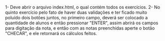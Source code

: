 1- Deve abrir o arquivo index.html, o qual contém todos os exercícios.
2- No quinto exercício pelo fato de haver duas validações e ter ficado muito poluído dois botões juntos, no primeiro campo, deverá ser colocado a quantidade de alunos e então pressionar "ENTER", assim abrirá os campos para digitação da nota, e então com as notas preenchidas aperte o botão "CHECAR", e ele retornará os cálculos feitos.